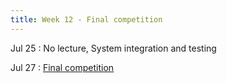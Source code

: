 ```yaml
---
title: Week 12 - Final competition
---
```


Jul 25
: No lecture, System integration and testing

Jul 27
: [Final competition](#)
